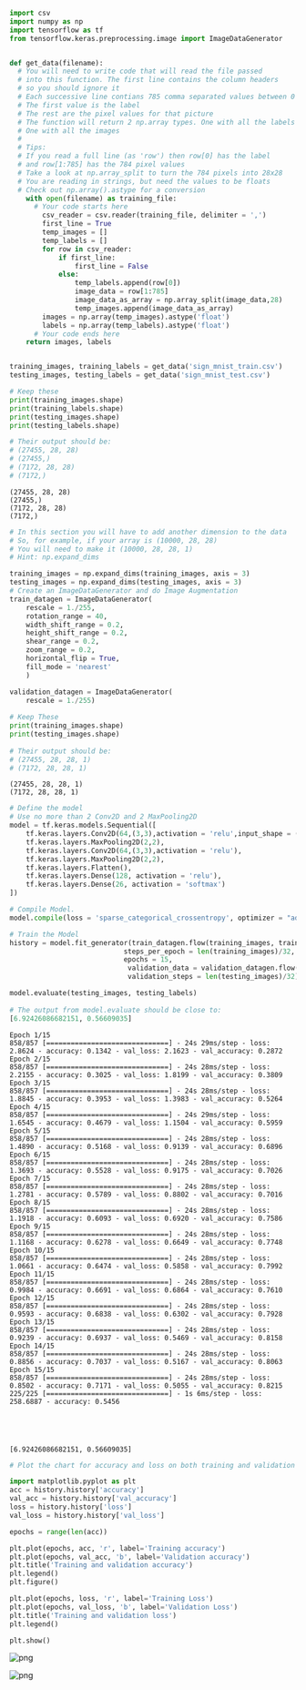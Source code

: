 ```python
import csv
import numpy as np
import tensorflow as tf
from tensorflow.keras.preprocessing.image import ImageDataGenerator

```




```python

```


```python
def get_data(filename):
  # You will need to write code that will read the file passed
  # into this function. The first line contains the column headers
  # so you should ignore it
  # Each successive line contians 785 comma separated values between 0 and 255
  # The first value is the label
  # The rest are the pixel values for that picture
  # The function will return 2 np.array types. One with all the labels
  # One with all the images
  #
  # Tips: 
  # If you read a full line (as 'row') then row[0] has the label
  # and row[1:785] has the 784 pixel values
  # Take a look at np.array_split to turn the 784 pixels into 28x28
  # You are reading in strings, but need the values to be floats
  # Check out np.array().astype for a conversion
    with open(filename) as training_file:
      # Your code starts here
        csv_reader = csv.reader(training_file, delimiter = ',')
        first_line = True
        temp_images = []
        temp_labels = []
        for row in csv_reader:
            if first_line:
                first_line = False
            else:
                temp_labels.append(row[0])
                image_data = row[1:785]
                image_data_as_array = np.array_split(image_data,28)
                temp_images.append(image_data_as_array)
        images = np.array(temp_images).astype('float')
        labels = np.array(temp_labels).astype('float')
      # Your code ends here
    return images, labels


training_images, training_labels = get_data('sign_mnist_train.csv')
testing_images, testing_labels = get_data('sign_mnist_test.csv')

# Keep these
print(training_images.shape)
print(training_labels.shape)
print(testing_images.shape)
print(testing_labels.shape)

# Their output should be:
# (27455, 28, 28)
# (27455,)
# (7172, 28, 28)
# (7172,)
```

    (27455, 28, 28)
    (27455,)
    (7172, 28, 28)
    (7172,)



```python
# In this section you will have to add another dimension to the data
# So, for example, if your array is (10000, 28, 28)
# You will need to make it (10000, 28, 28, 1)
# Hint: np.expand_dims

training_images = np.expand_dims(training_images, axis = 3)
testing_images = np.expand_dims(testing_images, axis = 3)
# Create an ImageDataGenerator and do Image Augmentation
train_datagen = ImageDataGenerator(
    rescale = 1./255,
    rotation_range = 40,
    width_shift_range = 0.2,
    height_shift_range = 0.2,
    shear_range = 0.2,
    zoom_range = 0.2,
    horizontal_flip = True,
    fill_mode = 'nearest'
    )

validation_datagen = ImageDataGenerator(
    rescale = 1./255)
    
# Keep These
print(training_images.shape)
print(testing_images.shape)
    
# Their output should be:
# (27455, 28, 28, 1)
# (7172, 28, 28, 1)
```

    (27455, 28, 28, 1)
    (7172, 28, 28, 1)



```python
# Define the model
# Use no more than 2 Conv2D and 2 MaxPooling2D
model = tf.keras.models.Sequential([
    tf.keras.layers.Conv2D(64,(3,3),activation = 'relu',input_shape = (28,28,1)),
    tf.keras.layers.MaxPooling2D(2,2),
    tf.keras.layers.Conv2D(64,(3,3),activation = 'relu'),
    tf.keras.layers.MaxPooling2D(2,2),
    tf.keras.layers.Flatten(),
    tf.keras.layers.Dense(128, activation = 'relu'),
    tf.keras.layers.Dense(26, activation = 'softmax')
])

# Compile Model. 
model.compile(loss = 'sparse_categorical_crossentropy', optimizer = "adam", metrics = ['accuracy'])

# Train the Model
history = model.fit_generator(train_datagen.flow(training_images, training_labels, batch_size = 32),
                            steps_per_epoch = len(training_images)/32,
                            epochs = 15,
                             validation_data = validation_datagen.flow(testing_images,testing_labels,batch_size = 32),
                             validation_steps = len(testing_images)/32)

model.evaluate(testing_images, testing_labels)
    
# The output from model.evaluate should be close to:
[6.92426086682151, 0.56609035]

```

    Epoch 1/15
    858/857 [==============================] - 24s 29ms/step - loss: 2.8624 - accuracy: 0.1342 - val_loss: 2.1623 - val_accuracy: 0.2872
    Epoch 2/15
    858/857 [==============================] - 24s 28ms/step - loss: 2.2155 - accuracy: 0.3025 - val_loss: 1.8199 - val_accuracy: 0.3809
    Epoch 3/15
    858/857 [==============================] - 24s 28ms/step - loss: 1.8845 - accuracy: 0.3953 - val_loss: 1.3983 - val_accuracy: 0.5264
    Epoch 4/15
    858/857 [==============================] - 24s 29ms/step - loss: 1.6545 - accuracy: 0.4679 - val_loss: 1.1504 - val_accuracy: 0.5959
    Epoch 5/15
    858/857 [==============================] - 24s 28ms/step - loss: 1.4890 - accuracy: 0.5168 - val_loss: 0.9139 - val_accuracy: 0.6896
    Epoch 6/15
    858/857 [==============================] - 24s 28ms/step - loss: 1.3693 - accuracy: 0.5528 - val_loss: 0.9175 - val_accuracy: 0.7026
    Epoch 7/15
    858/857 [==============================] - 24s 28ms/step - loss: 1.2781 - accuracy: 0.5789 - val_loss: 0.8802 - val_accuracy: 0.7016
    Epoch 8/15
    858/857 [==============================] - 24s 28ms/step - loss: 1.1918 - accuracy: 0.6093 - val_loss: 0.6920 - val_accuracy: 0.7586
    Epoch 9/15
    858/857 [==============================] - 24s 28ms/step - loss: 1.1168 - accuracy: 0.6278 - val_loss: 0.6649 - val_accuracy: 0.7748
    Epoch 10/15
    858/857 [==============================] - 24s 28ms/step - loss: 1.0661 - accuracy: 0.6474 - val_loss: 0.5858 - val_accuracy: 0.7992
    Epoch 11/15
    858/857 [==============================] - 24s 28ms/step - loss: 0.9984 - accuracy: 0.6691 - val_loss: 0.6864 - val_accuracy: 0.7610
    Epoch 12/15
    858/857 [==============================] - 24s 28ms/step - loss: 0.9593 - accuracy: 0.6838 - val_loss: 0.6302 - val_accuracy: 0.7928
    Epoch 13/15
    858/857 [==============================] - 24s 28ms/step - loss: 0.9239 - accuracy: 0.6937 - val_loss: 0.5469 - val_accuracy: 0.8158
    Epoch 14/15
    858/857 [==============================] - 24s 28ms/step - loss: 0.8856 - accuracy: 0.7037 - val_loss: 0.5167 - val_accuracy: 0.8063
    Epoch 15/15
    858/857 [==============================] - 24s 28ms/step - loss: 0.8502 - accuracy: 0.7171 - val_loss: 0.5055 - val_accuracy: 0.8215
    225/225 [==============================] - 1s 6ms/step - loss: 258.6887 - accuracy: 0.5456





    [6.92426086682151, 0.56609035]




```python
# Plot the chart for accuracy and loss on both training and validation

import matplotlib.pyplot as plt
acc = history.history['accuracy']
val_acc = history.history['val_accuracy']
loss = history.history['loss']
val_loss = history.history['val_loss']

epochs = range(len(acc))

plt.plot(epochs, acc, 'r', label='Training accuracy')
plt.plot(epochs, val_acc, 'b', label='Validation accuracy')
plt.title('Training and validation accuracy')
plt.legend()
plt.figure()

plt.plot(epochs, loss, 'r', label='Training Loss')
plt.plot(epochs, val_loss, 'b', label='Validation Loss')
plt.title('Training and validation loss')
plt.legend()

plt.show()
```


![png](output_6_0.png)



![png](output_6_1.png)

